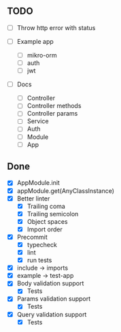 ## TODO
- [ ] Throw http error with status

- [ ] Example app
  - [ ] mikro-orm
  - [ ] auth
  - [ ] jwt

- [ ] Docs
  - [ ] Controller
  - [ ] Controller methods
  - [ ] Controller params
  - [ ] Service
  - [ ] Auth
  - [ ] Module
  - [ ] App

## Done

- [x] AppModule.init
- [x] appModule.get(AnyClassInstance)
- [x] Better linter
  - [x] Trailing coma
  - [x] Trailing semicolon
  - [x] Object spaces
  - [x] Import order
- [x] Precommit
  - [x] typecheck
  - [x] lint
  - [x] run tests
- [x] include -> imports
- [x] example -> test-app
- [x] Body validation support
  - [x] Tests
- [x] Params validation support
  - [x] Tests
- [x] Query validation support
  - [x] Tests
